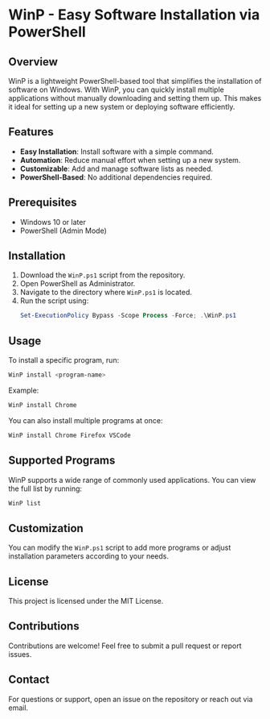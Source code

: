 # WinP - Easy Software Installation via PowerShell

## Overview
WinP is a lightweight PowerShell-based tool that simplifies the installation of software on Windows. With WinP, you can quickly install multiple applications without manually downloading and setting them up. This makes it ideal for setting up a new system or deploying software efficiently.

## Features
- **Easy Installation**: Install software with a simple command.
- **Automation**: Reduce manual effort when setting up a new system.
- **Customizable**: Add and manage software lists as needed.
- **PowerShell-Based**: No additional dependencies required.

## Prerequisites
- Windows 10 or later
- PowerShell (Admin Mode)

## Installation
1. Download the `WinP.ps1` script from the repository.
2. Open PowerShell as Administrator.
3. Navigate to the directory where `WinP.ps1` is located.
4. Run the script using:
   ```powershell
   Set-ExecutionPolicy Bypass -Scope Process -Force; .\WinP.ps1
   ```

## Usage
To install a specific program, run:
```powershell
WinP install <program-name>
```
Example:
```powershell
WinP install Chrome
```

You can also install multiple programs at once:
```powershell
WinP install Chrome Firefox VSCode
```

## Supported Programs
WinP supports a wide range of commonly used applications. You can view the full list by running:
```powershell
WinP list
```

## Customization
You can modify the `WinP.ps1` script to add more programs or adjust installation parameters according to your needs.

## License
This project is licensed under the MIT License.

## Contributions
Contributions are welcome! Feel free to submit a pull request or report issues.

## Contact
For questions or support, open an issue on the repository or reach out via email.

